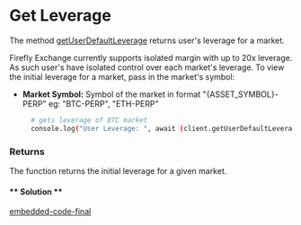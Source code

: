 # Get Leverage

The method [getUserDefaultLeverage](https://github.com/fireflyprotocol/firefly-client/blob/c2d967b405425ab4a2b6a3a18cb5224c11ba059f/src/fireflyClient.ts#L535) returns user's leverage for a market.

Firefly Exchange currently supports isolated margin with up to 20x leverage. As such user's have isolated control over each market's leverage. To view the initial leverage for a market, pass in the market's symbol:

- **Market Symbol:** Symbol of the market in format "{ASSET_SYMBOL}-PERP" eg: "BTC-PERP", "ETH-PERP"

  ```bash
    # gets leverage of BTC market
    console.log("User Leverage: ", await (client.getUserDefaultLeverage(MARKET_SYMBOLS.BTC)));
  ```

### Returns

The function returns the initial leverage for a given market.

<!-- tabs:start -->

#### ** Solution **

[embedded-code-final](./assets/1.12-sample-code.ts ':include :type=code embed-final')

<!-- tabs:end -->
